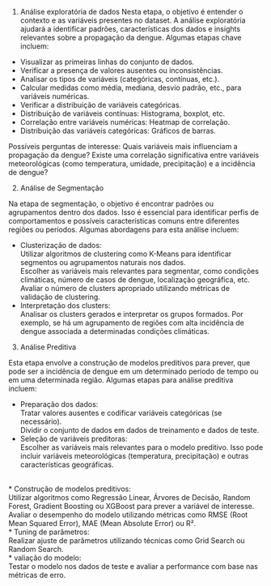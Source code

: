 1. Análise exploratória de dados 
Nesta etapa, o objetivo é entender o contexto e as variáveis presentes no dataset. A análise exploratória ajudará a identificar padrões, características dos dados e insights relevantes sobre a propagação da dengue. Algumas etapas chave incluem:<br>
* Visualizar as primeiras linhas do conjunto de dados.<br>
* Verificar a presença de valores ausentes ou inconsistências.<br>
* Analisar os tipos de variáveis (categóricas, contínuas, etc.).<br>
* Calcular medidas como média, mediana, desvio padrão, etc., para variáveis numéricas.<br>
* Verificar a distribuição de variáveis categóricas.<br>
* Distribuição de variáveis contínuas: Histograma, boxplot, etc.<br>
* Correlação entre variáveis numéricas: Heatmap de correlação.<br>
* Distribuição das variáveis categóricas: Gráficos de barras.<br>

Possíveis perguntas de interesse:
        Quais variáveis mais influenciam a propagação da dengue?
        Existe uma correlação significativa entre variáveis meteorológicas (como temperatura, umidade, precipitação) e a incidência de dengue?

2. Análise de Segmentação

Na etapa de segmentação, o objetivo é encontrar padrões ou agrupamentos dentro dos dados. Isso é essencial para identificar perfis de comportamentos e possíveis características comuns entre diferentes regiões ou períodos. Algumas abordagens para esta análise incluem:
* Clusterização de dados:<br>
        Utilizar algoritmos de clustering como K-Means para identificar segmentos ou agrupamentos naturais nos dados.<br>
        Escolher as variáveis mais relevantes para segmentar, como condições climáticas, número de casos de dengue, localização geográfica, etc.<br>
        Avaliar o número de clusters apropriado utilizando métricas de validação de clustering.<br>
* Interpretação dos clusters:<br>
        Analisar os clusters gerados e interpretar os grupos formados. Por exemplo, se há um agrupamento de regiões com alta incidência de dengue associada a determinadas condições climáticas.<br>

3. Análise Preditiva<br>

Esta etapa envolve a construção de modelos preditivos para prever, que pode ser a incidência de dengue em um determinado período de tempo ou em uma determinada região. Algumas etapas para análise preditiva incluem:<br>

* Preparação dos dados:<br>
        Tratar valores ausentes e codificar variáveis categóricas (se necessário).<br>
        Dividir o conjunto de dados em dados de treinamento e dados de teste.<br>
* Seleção de variáveis preditoras:<br>
        Escolher as variáveis mais relevantes para o modelo preditivo. Isso pode incluir variáveis meteorológicas (temperatura, precipitação) e outras características geográficas.
<br>
* Construção de modelos preditivos:<br>
        Utilizar algoritmos como Regressão Linear, Árvores de Decisão, Random Forest, Gradient Boosting ou XGBoost para prever a variável de interesse.<br>
        Avaliar o desempenho do modelo utilizando métricas como RMSE (Root Mean Squared Error), MAE (Mean Absolute Error) ou R².<br>
* Tuning de parâmetros:<br>
        Realizar ajuste de parâmetros utilizando técnicas como Grid Search ou Random Search.<br>
* valiação do modelo:<br>
        Testar o modelo nos dados de teste e avaliar a performance com base nas métricas de erro.
